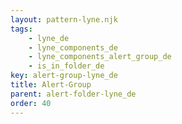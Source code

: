 ```yaml
---
layout: pattern-lyne.njk
tags: 
    - lyne_de
    - lyne_components_de
    - lyne_components_alert_group_de
    - is_in_folder_de
key: alert-group-lyne_de
title: Alert-Group
parent: alert-folder-lyne_de
order: 40
---
```

